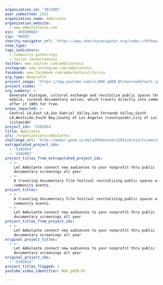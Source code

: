 ```yaml
---
organization_id: '2015007'
year_submitted: 2015
organization_name: Ambulante
organization_website:
  - www.ambulanteusa.com
ein: '465509683'
zip: '90405'
charity_navigator_url: 'https://www.charitynavigator.org/index.cfm?bay=search.profile&ein=465509683'
ntee_type: ''
tags_indicators:
  - Community gatherings
  - Social connectedness
twitter: www.twitter.com/ambulanteca
instagram: www.instagram.com/ambulanteca
facebook: www.facebook.com/ambulantecalifornia
org_type: Nonprofit
project_image: 'https://img.youtube.com/vi/W6D_g6EB-QY/maxresdefault.jpg'
project_video: ''
org_summary: >-
  Generate dialogue, cultural exchange and revitalize public spaces through a
  mobile, curated documentary series, which travels directly into communities to
  offer it 100% for free.
areas_impacted: >-
  Central LA,East LA,San Gabriel Valley,San Fernando Valley,South
  LA,Westside,South Bay,County of Los Angeles (countywide),City of Los Angeles
  (citywide)
project_ids: '5102014'
title: Ambulante
uri: /organizations/ambulante/
challenge_url: 'http://maker.good.is/myla2050connect2015/projects/movingdocumentaries.html'
extrapolated_project_ids:
  - '5102014'
  - '4102007'
project_titles_from_extrapolated_project_ids:
  - >-
    Let Ambulante connect new audiences to your nonprofit thru public
    documentary screenings all year
  - >-
    A traveling documentary film festival revitalizing public spaces with free
    community events.
project_titles:
  - >-
    A traveling documentary film festival revitalizing public spaces with free
    community events.
  - >-
    Let Ambulante connect new audiences to your nonprofit thru public
    documentary screenings all year
project_titles_from_project_ids:
  - >-
    Let Ambulante connect new audiences to your nonprofit thru public
    documentary screenings all year
original_project_titles:
  - >-
    Let Ambulante connect new audiences to your nonprofit thru public
    documentary screenings all year
original_project_ids:
  - '5102014'
project_titles_flagged: 1
youtube_video_identifier: W6D_g6EB-QY

---
```


